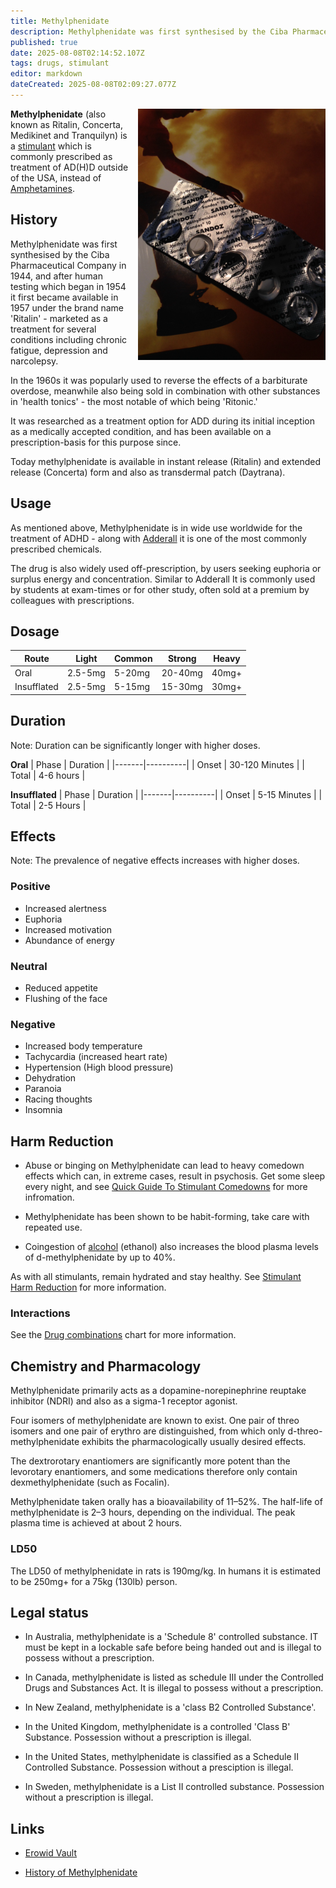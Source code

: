```yaml
---
title: Methylphenidate
description: Methylphenidate was first synthesised by the Ciba Pharmaceutical Company in 1944, and after human testing which began in 1954 it first became available in 1957...
published: true
date: 2025-08-08T02:14:52.107Z
tags: drugs, stimulant
editor: markdown
dateCreated: 2025-08-08T02:09:27.077Z
---
```


<img src="/assets/methylphenidate.png" width="300" alt="Blister packed Methylphenidate pills" style="float: right; margin: 0 0 1em 1em;" />

**Methylphenidate** (also known as Ritalin, Concerta, Medikinet and Tranquilyn) is a [stimulant](/en/stimulants) which is commonly prescribed as treatment of AD(H)D outside of the USA, instead of [Amphetamines](/en/stimulants/adderall).

## History

Methylphenidate was first synthesised by the Ciba Pharmaceutical Company in 1944, and after human testing which began in 1954 it first became available in 1957 under the brand name 'Ritalin' - marketed as a treatment for several conditions including chronic fatigue, depression and narcolepsy.

In the 1960s it was popularly used to reverse the effects of a barbiturate overdose, meanwhile also being sold in combination with other substances in 'health tonics' - the most notable of which being 'Ritonic.'

It was researched as a treatment option for ADD during its initial inception as a medically accepted condition, and has been available on a prescription-basis for this purpose since.

Today methylphenidate is available in instant release (Ritalin) and extended release (Concerta) form and also as transdermal patch (Daytrana).

## Usage

As mentioned above, Methylphenidate is in wide use worldwide for the treatment of ADHD - along with [Adderall](/en/stimulants/adderall) it is one of the most commonly prescribed chemicals.

The drug is also widely used off-prescription, by users seeking euphoria or surplus energy and concentration. Similar to Adderall It is commonly used by students at exam-times or for other study, often sold at a premium by colleagues with prescriptions.

## Dosage

| Route | Light | Common | Strong | Heavy |
|-------|-------|--------|--------|-------|
| Oral | 2.5-5mg | 5-20mg | 20-40mg | 40mg+ |
| Insufflated | 2.5-5mg | 5-15mg | 15-30mg | 30mg+ |

## Duration

Note: Duration can be significantly longer with higher doses.

**Oral**
| Phase | Duration |
|-------|----------|
| Onset | 30-120 Minutes |
| Total | 4-6 hours |

**Insufflated**
| Phase | Duration |
|-------|----------|
| Onset | 5-15 Minutes |
| Total | 2-5 Hours |

## Effects

Note: The prevalence of negative effects increases with higher doses.

### Positive

* Increased alertness
* Euphoria
* Increased motivation
* Abundance of energy

### Neutral

* Reduced appetite
* Flushing of the face

### Negative

* Increased body temperature
* Tachycardia (increased heart rate)
* Hypertension (High blood pressure)
* Dehydration
* Paranoia
* Racing thoughts
* Insomnia

## Harm Reduction

* Abuse or binging on Methylphenidate can lead to heavy comedown effects which can, in extreme cases, result in psychosis. Get some sleep every night, and see [Quick Guide To Stimulant Comedowns](/en/untagged/quick-guide-to-stimulant-comedowns) for more infromation.

* Methylphenidate has been shown to be habit-forming, take care with repeated use.

* Coingestion of [alcohol](/en/depressants/alcohol) (ethanol) also increases the blood plasma levels of d-methylphenidate by up to 40%.

As with all stimulants, remain hydrated and stay healthy. See [Stimulant Harm Reduction](/en/stimulants#harm-reduction) for more information.

### Interactions

See the [Drug combinations](/en/guides/drug-combinations) chart for more information.

## Chemistry and Pharmacology

Methylphenidate primarily acts as a dopamine-norepinephrine reuptake inhibitor (NDRI) and also as a sigma-1 receptor agonist.

Four isomers of methylphenidate are known to exist. One pair of threo isomers and one pair of erythro are distinguished, from which only d-threo-methylphenidate exhibits the pharmacologically usually desired effects.

The dextrorotary enantiomers are significantly more potent than the levorotary enantiomers, and some medications therefore only contain dexmethylphenidate (such as Focalin).

Methylphenidate taken orally has a bioavailability of 11–52%. The half-life of methylphenidate is 2–3 hours, depending on the individual. The peak plasma time is achieved at about 2 hours.

### LD50

The LD50 of methylphenidate in rats is 190mg/kg. In humans it is estimated to be 250mg+ for a 75kg (130lb) person.

## Legal status

* In Australia, methylphenidate is a 'Schedule 8' controlled substance. IT must be kept in a lockable safe before being handed out and is illegal to possess without a prescription.

* In Canada, methylphenidate is listed as schedule III under the Controlled Drugs and Substances Act. It is illegal to possess without a prescription.

* In New Zealand, methylphenidate is a 'class B2 Controlled Substance'.

* In the United Kingdom, methylphenidate is a controlled 'Class B' Substance. Possession without a prescription is illegal.

* In the United States, methylphenidate is classified as a Schedule II Controlled Substance. Possession without a presciption is illegal.

* In Sweden, methylphenidate is a List II controlled substance. Possession without a prescription is illegal.

## Links

* [Erowid Vault](https://www.erowid.org/pharms/methylphenidate/)

* [History of Methylphenidate](http://www.cesar.umd.edu/cesar/drugs/ritalin.asp)